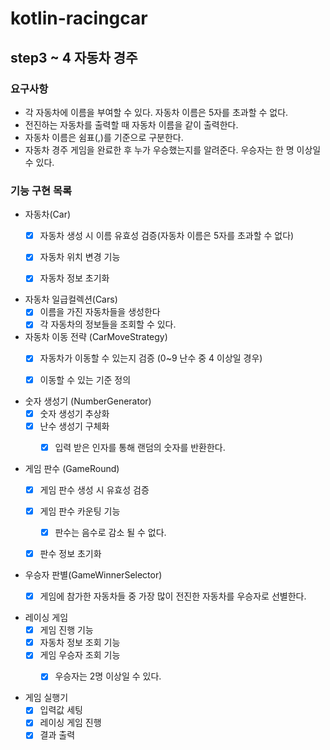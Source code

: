 # kotlin-racingcar

## step3 ~ 4 자동차 경주

### 요구사항
- 각 자동차에 이름을 부여할 수 있다. 자동차 이름은 5자를 초과할 수 없다.
- 전진하는 자동차를 출력할 때 자동차 이름을 같이 출력한다.
- 자동차 이름은 쉼표(,)를 기준으로 구분한다.
- 자동차 경주 게임을 완료한 후 누가 우승했는지를 알려준다. 우승자는 한 명 이상일 수 있다.


### 기능 구현 목록
- 자동차(Car)
  - [X] 자동차 생성 시 이름 유효성 검증(자동차 이름은 5자를 초과할 수 없다)
  - [X] 자동차 위치 변경 기능
  - [X] 자동차 정보 초기화


- 자동차 일급컬렉션(Cars)
  - [X] 이름을 가진 자동차들을 생성한다
  - [X] 각 자동차의 정보들을 조회할 수 있다.

- 자동차 이동 전략 (CarMoveStrategy)
  - [X] 자동차가 이동할 수 있는지 검증 (0~9 난수 중 4 이상일 경우)
  - [X] 이동할 수 있는 기준 정의


- 숫자 생성기 (NumberGenerator)
  - [X] 숫자 생성기 추상화
  - [X] 난수 생성기 구체화
    - [X] 입력 받은 인자를 통해 랜덤의 숫자를 반환한다.


- 게임 판수 (GameRound)
  - [X] 게임 판수 생성 시 유효성 검증
  - [X] 게임 판수 카운팅 기능
    - [x] 판수는 음수로 감소 될 수 없다.
  - [X] 판수 정보 초기화


- 우승자 판별(GameWinnerSelector)
  - [x] 게임에 참가한 자동차들 중 가장 많이 전진한 자동차를 우승자로 선별한다.


- 레이싱 게임  
  - [X] 게임 진행 기능
  - [X] 자동차 정보 조회 기능
  - [X] 게임 우승자 조회 기능
    - [X] 우승자는 2명 이상일 수 있다.


- 게임 실행기
  - [X] 입력값 세팅
  - [X] 레이싱 게임 진행
  - [X] 결과 출력
